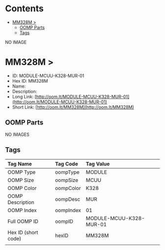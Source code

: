 



Contents
========

* [MM328M > ](#mm328m--)
	* [OOMP Parts](#oomp-parts)
	* [Tags](#tags)
  
NO IMAGE  
# MM328M > 

- ID: MODULE-MCUU-K328-MUR-01
- Hex ID: MM328M
- Name: 
- Description: 
- Long Link: [http://oom.lt/MODULE-MCUU-K328-MUR-01](http://oom.lt/MODULE-MCUU-K328-MUR-01)
- Short Link: [http://oom.lt/MM328M](http://oom.lt/MM328M)

## OOMP Parts
  
NO IMAGES  
## Tags
  

|Tag Name|Tag Code|Tag Value|
| :--- | :--- | :--- |
|OOMP Type|oompType|MODULE|
|OOMP Size|oompSize|MCUU|
|OOMP Color|oompColor|K328|
|OOMP Description|oompDesc|MUR|
|OOMP Index|oompIndex|01|
|Full OOMP ID|oompID|MODULE-MCUU-K328-MUR-01|
|Hex ID (short code)|hexID|MM328M|
||||
